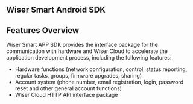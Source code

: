 ## Wiser Smart Android SDK 



## Features Overview

Wiser Smart APP SDK provides the interface package for the communication with hardware and Wiser Cloud to accelerate the application development process, including the following features:

- Hardware functions (network configuration, control, status reporting, regular tasks, groups, firmware upgrades, sharing)
- Account system (phone number, email registration, login, password reset and other general account functions)
- Wiser Cloud HTTP API interface package

